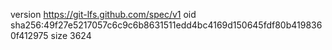 version https://git-lfs.github.com/spec/v1
oid sha256:49f27e5217057c6c9c6b8631511edd4bc4169d150645fdf80b4198360f412975
size 3624
